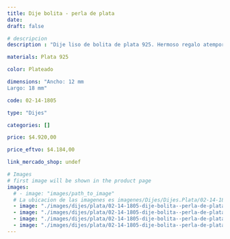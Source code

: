 ```yaml
---
title: Dije bolita - perla de plata
date: 
draft: false

# descripcion
description : "Dije liso de bolita de plata 925. Hermoso regalo atemporal."

materials: Plata 925

color: Plateado

dimensions: "Ancho: 12 mm 
Largo: 18 mm"

code: 02-14-1805

type: "Dijes"

categories: []

price: $4.920,00

price_eftvo: $4.184,00

link_mercado_shop: undef

# Images
# first image will be shown in the product page
images:
  # - image: "images/path_to_image"
  # La ubicacion de las imagenes es imagenes/Dijes/Dijes.Plata/02-14-1805-dije-bolita--perla-de-plata
  - image: "./images/dijes/plata/02-14-1805-dije-bolita--perla-de-plata_a.jpg"
  - image: "./images/dijes/plata/02-14-1805-dije-bolita--perla-de-plata_b.jpg"
  - image: "./images/dijes/plata/02-14-1805-dije-bolita--perla-de-plata_c.jpg"
  - image: "./images/dijes/plata/02-14-1805-dije-bolita--perla-de-plata_d.jpg"
---
```

